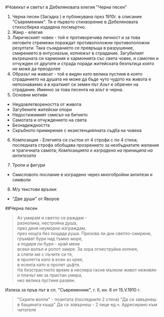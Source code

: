 #Човекът и светът в Дебеляновата елегия "Черна песен"
1. Черна песен (Загадка ) е публикувана през 1910г. в списание "Съвременник". Тя е първото стихворение в Дебеляновата стихосбирка издадена посмъртно.
2. Жанр - елегия
3. Лирическият човек - той е противоречива личност и за това неговите стремежи пораждат противоположни противоположни резултати. Така съзиданието се превръща в разрушение, смирението в ентусиазъм, копнежът в страдание. Загубилият вътрешната си хармония и хармонията със света човек, и самотен и отчужден от другите и страда поради житейската безпътица която не може да преодолее
4. Образът на живоат - той е видян като велика пустиня в която страданието на душата не може да бъде чуто чудото на живота е непознаваемо а в краткият си земен път Азът е обречен на страдание. Именно за това песента на азът е черна.
5. Основни мотиви
 - Неудовлетвореността от живота 
 - Загубените житейски опори
 - Недостижимият смисъл на битието
 - Самотата и отчуждението на света
 - Безнадеждността
 - Скръбното примирение с екзистенциялната съдба на човека

6. Композиция - Елегията се състои от 4 строфи с по 4 стиха; последната строфа обобщава прозрението за незбъднатите желания и трагичната самота;
 *Композицията е изградена на приниципа на антитезата* 

7. Тропи и фигури
 - Смисловото послание е изградено через многобройни антитези и символи 

8. М/у текстови връзки:
 - "Две души" от Яворов

##Черна песен
> Аз умирам и светло се раждам -  
разнолика, нестройна душа,  
през деня неуморно изграждам,  
през нощта без пощада руша. 
Призова ли дни светло-смирени,  
гръмват бури над тъмно море,  
а подиря ли буря - край мене  
всеки вопъл и ропот замре. 
За зора огнеструйна копнея,  
а слепи ме с лъчите си тя,  
в пролетта като в есен аз крея,  
в есента като в пролет цъфтя.  
На безстрастното време в неспира 
гасне мълком живот неживян  
и плачът ми за пристан умира,  
низ велика пустиня развян.  
  
 
Излиза за пръв път в сп. "Съвременник",
г. II, кн. 6 от 15.V.1910 г.


> "Скрити вопли" - поантата (последните 2 стиха)
 "Да се завърнеш в бащината къща" 
Да *се завърнеш* - 2 лице ед.ч.
Адресирано към читателя
